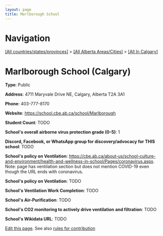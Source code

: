 ```yaml
---
layout: page
title: Marlborough School
---
```

# Navigation

[[All countries/states/provinces]](../../..) > [[All Alberta Areas/Cities]](../..) > [[All In Calgary]](..)

# Marlborough School (Calgary)

**Type**: Public

**Address**: 4711 Maryvale Drive NE, Calgary, Alberta T2A 3A1

**Phone**: 403-777-8170

**Website**: <https://school.cbe.ab.ca/school/Marlborough>

**Student Count**: TODO

**School's overall airborne virus protection grade (0-5)**: 1

**Discord, Facebook, or WhatsApp group for discovery/advocacy for THIS school**: TODO

**School's policy on Ventilation**: <https://cbe.ab.ca/about-us/school-culture-and-environment/health-and-wellness-in-school/Pages/coronavirus.aspx>. Note: page has ventilation section but does not mention COVID-19 even though the URL ends with coronavirus.

**School's policy on Ventilation**: TODO

**School's Ventilation Work Completion**: TODO

**School's Air-Purification**: TODO

**School's CO2 monitoring to actively drive ventilation and filtration**: TODO

**School's Wikidata URL**: TODO


[Edit this page](https://github.com/ventilate-schools/AB/edit/main/./Calgary/Marlborough_School.md). See also [rules for contribution](../../../contribution-rules/)